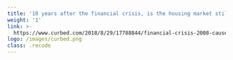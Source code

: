 ```yaml
---
title: '10 years after the financial crisis, is the housing market still at risk?'
weight: '1'
link: >-
  https://www.curbed.com/2018/8/29/17788844/financial-crisis-2008-cause-housing-mortgage-lending
logo: /images/curbed.png
class: .recode
---
```


